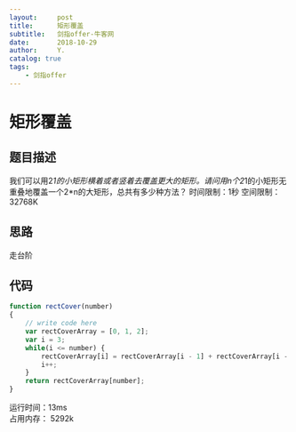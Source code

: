 ```yaml
---
layout:     post
title:      矩形覆盖
subtitle:   剑指offer-牛客网
date:       2018-10-29
author:     Y.
catalog: true
tags:
    - 剑指offer  
---
```


# 矩形覆盖  

## 题目描述  

我们可以用2*1的小矩形横着或者竖着去覆盖更大的矩形。请问用n个2*1的小矩形无重叠地覆盖一个2*n的大矩形，总共有多少种方法？
时间限制：1秒 空间限制：32768K  

## 思路  

走台阶

## 代码  

```javascript  
function rectCover(number)
{
    // write code here
    var rectCoverArray = [0, 1, 2];
    var i = 3;
    while(i <= number) {
        rectCoverArray[i] = rectCoverArray[i - 1] + rectCoverArray[i - 2];
        i++;
    }
    return rectCoverArray[number];
}
```

运行时间：13ms  
占用内存： 5292k  
